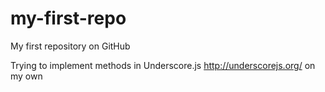 # my-first-repo
My first repository on GitHub

Trying to implement methods in Underscore.js http://underscorejs.org/ on my own
